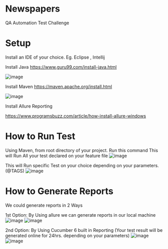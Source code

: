 # Newspapers
QA Automation Test Challenge

# Setup

Install an IDE of your choice.
Eg. Eclipse , Intellij

Install Java
https://www.guru99.com/install-java.html

![image](https://user-images.githubusercontent.com/110485304/182429153-0c15dec3-5252-4981-ad9b-5ef89f9b60d9.png)

Install Maven
https://maven.apache.org/install.html

![image](https://user-images.githubusercontent.com/110485304/182429265-4ca060dd-8434-4f5a-8c94-d208a0c7a45b.png)

Install Allure Reporting

https://www.programsbuzz.com/article/how-install-allure-windows

# How to Run Test
Using Maven, from root directory of your project. Run this command 
This will Run All your test declared on your feature file
![image](https://user-images.githubusercontent.com/110485304/182430945-ef9c857d-b5fa-481d-9319-1958db8d26b9.png)

This will Run specific Test on your choice depending on your parameters. (@TAGS)
![image](https://user-images.githubusercontent.com/110485304/182432991-c36c04af-7033-4549-914a-773da32e2693.png)


# How to Generate Reports
We could generate reports in 2 Ways

1st Option: By Using allure we can generate reports in our local machine
![image](https://user-images.githubusercontent.com/110485304/182432102-f8a2b5e1-be8b-491f-a4f0-ee07b47fbcb3.png)
![image](https://user-images.githubusercontent.com/110485304/182432334-26ffb609-2a43-4d74-9ca1-0b4c19e9f234.png)



2nd Option: By Using Cucumber 6 built in Reporting (Your test result will be generated online for 24hrs. depending on your parameters)
![image](https://user-images.githubusercontent.com/110485304/182431940-b6944075-667c-45ff-934c-92b7ffdc2960.png)
![image](https://user-images.githubusercontent.com/110485304/182432040-06f06e2d-2893-4ae6-808d-deb1e1916118.png)

